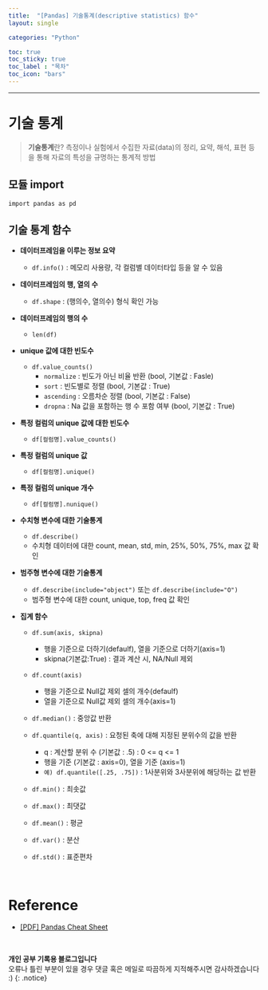 ```yaml
---
title:  "[Pandas] 기술통계(descriptive statistics) 함수"
layout: single

categories: "Python"

toc: true
toc_sticky: true
toc_label : "목차"
toc_icon: "bars"
---
```


***

# 기술 통계
> **기술통계**란? 측정이나 실험에서 수집한 자료(data)의 정리, 요약, 해석, 표현 등을 통해 자료의 특성을 규명하는 통계적 방법

## 모듈 import
```
import pandas as pd
```

## 기술 통계 함수

- **데이터프레임을 이루는 정보 요약**
  - ```df.info()``` : 메모리 사용량, 각 컬럼별 데이터타입 등을 알 수 있음

- **데이터프레임의 행, 열의 수**
  - ```df.shape``` : (행의수, 열의수) 형식 확인 가능

- **데이터프레임의 행의 수**
  - ```len(df)``` 

- **unique 값에 대한 빈도수**
  - ```df.value_counts()```
    - ```normalize``` : 빈도가 아닌 비율 반환 (bool, 기본값 : Fasle)
    - ```sort``` : 빈도별로 정렬 (bool, 기본값 : True)
    - ```ascending``` : 오름차순 정렬 (bool, 기본값 : False)
    - ```dropna``` : Na 값을 포함하는 행 수 포함 여부 (bool, 기본값 : True)

- **특정 컬럼의 unique 값에 대한 빈도수**
  - ```df[컬럼명].value_counts()```

- **특정 컬럼의 unique 값**
  - ```df[컬럼명].unique()``` 

- **특정 컬럼의 unique 개수**
  - ```df[컬럼명].nunique()```

- **수치형 변수에 대한 기술통계**
  - ```df.describe()``` 
  - 수치형 데이터에 대한 count, mean, std, min, 25%, 50%, 75%, max 값 확인

- **범주형 변수에 대한 기술통계**
  - ```df.describe(include="object")``` 또는 ```df.describe(include="O")``` 
  - 범주형 변수에 대한 count, unique, top, freq 값 확인

- **집계 함수**
  - ```df.sum(axis, skipna)``` 
    - 행을 기준으로 더하기(defaulf), 열을 기준으로 더하기(axis=1)
    - skipna(기본값:True) : 결과 계산 시, NA/Null 제외

  - ```df.count(axis)``` 
    - 행을 기준으로 Null값 제외 셀의 개수(defaulf)
    - 열을 기준으로 Null값 제외 셀의 개수(axis=1)

  - ```df.median()``` : 중앙값 반환

  - ```df.quantile(q, axis)``` : 요청된 축에 대해 지정된 분위수의 값을 반환
    - q : 계산할 분위 수 (기본값 : .5) : 0 <= q <= 1
    - 행을 기준 (기본값 : axis=0), 열을 기준 (axis=1)
    - ```예) df.quantile([.25, .75])``` : 1사분위와 3사분위에 해당하는 값 반환

  - ```df.min()``` : 최솟값

  - ```df.max()``` : 최댓값

  - ```df.mean()``` : 평균

  - ```df.var()``` : 분산

  - ```df.std()``` : 표준편차

<br>

# Reference
- [[PDF] Pandas Cheat Sheet](https://pandas.pydata.org/Pandas_Cheat_Sheet.pdf)

<br>

**개인 공부 기록용 블로그입니다**
<br>오류나 틀린 부분이 있을 경우 댓글 혹은 메일로 따끔하게 지적해주시면 감사하겠습니다 :)
{: .notice}
